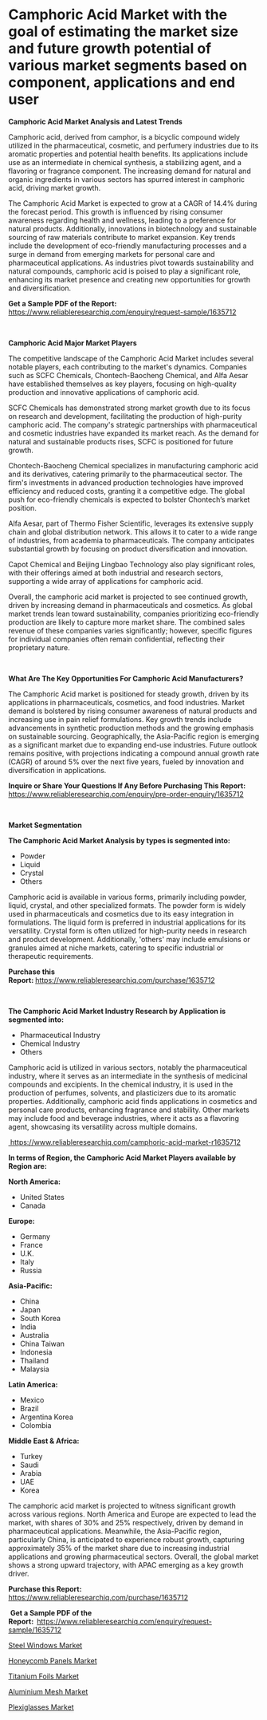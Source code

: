 <p><h1>Camphoric Acid Market with the goal of estimating the market size and future growth potential of various market segments based on component, applications and end user</h1></p><p><strong>Camphoric Acid Market Analysis and Latest Trends</strong></p>
<p><p>Camphoric acid, derived from camphor, is a bicyclic compound widely utilized in the pharmaceutical, cosmetic, and perfumery industries due to its aromatic properties and potential health benefits. Its applications include use as an intermediate in chemical synthesis, a stabilizing agent, and a flavoring or fragrance component. The increasing demand for natural and organic ingredients in various sectors has spurred interest in camphoric acid, driving market growth.</p><p>The Camphoric Acid Market is expected to grow at a CAGR of 14.4% during the forecast period. This growth is influenced by rising consumer awareness regarding health and wellness, leading to a preference for natural products. Additionally, innovations in biotechnology and sustainable sourcing of raw materials contribute to market expansion. Key trends include the development of eco-friendly manufacturing processes and a surge in demand from emerging markets for personal care and pharmaceutical applications. As industries pivot towards sustainability and natural compounds, camphoric acid is poised to play a significant role, enhancing its market presence and creating new opportunities for growth and diversification.</p></p>
<p><strong>Get a Sample PDF of the Report:&nbsp;</strong> <a href="https://www.reliableresearchiq.com/enquiry/request-sample/1635712?utm_campaign=1876&utm_medium=2&utm_source=Github&utm_content=ia&utm_term=31032025&utm_id=camphoric-acid">https://www.reliableresearchiq.com/enquiry/request-sample/1635712</a></p>
<p>&nbsp;</p>
<p><strong>Camphoric Acid Major Market Players</strong></p>
<p><p>The competitive landscape of the Camphoric Acid Market includes several notable players, each contributing to the market's dynamics. Companies such as SCFC Chemicals, Chontech-Baocheng Chemical, and Alfa Aesar have established themselves as key players, focusing on high-quality production and innovative applications of camphoric acid.</p><p>SCFC Chemicals has demonstrated strong market growth due to its focus on research and development, facilitating the production of high-purity camphoric acid. The company's strategic partnerships with pharmaceutical and cosmetic industries have expanded its market reach. As the demand for natural and sustainable products rises, SCFC is positioned for future growth.</p><p>Chontech-Baocheng Chemical specializes in manufacturing camphoric acid and its derivatives, catering primarily to the pharmaceutical sector. The firm's investments in advanced production technologies have improved efficiency and reduced costs, granting it a competitive edge. The global push for eco-friendly chemicals is expected to bolster Chontech’s market position.</p><p>Alfa Aesar, part of Thermo Fisher Scientific, leverages its extensive supply chain and global distribution network. This allows it to cater to a wide range of industries, from academia to pharmaceuticals. The company anticipates substantial growth by focusing on product diversification and innovation.</p><p>Capot Chemical and Beijing Lingbao Technology also play significant roles, with their offerings aimed at both industrial and research sectors, supporting a wide array of applications for camphoric acid.</p><p>Overall, the camphoric acid market is projected to see continued growth, driven by increasing demand in pharmaceuticals and cosmetics. As global market trends lean toward sustainability, companies prioritizing eco-friendly production are likely to capture more market share. The combined sales revenue of these companies varies significantly; however, specific figures for individual companies often remain confidential, reflecting their proprietary nature.</p></p>
<p>&nbsp;</p>
<p><strong>What Are The Key Opportunities For Camphoric Acid Manufacturers?</strong></p>
<p><p>The Camphoric Acid market is positioned for steady growth, driven by its applications in pharmaceuticals, cosmetics, and food industries. Market demand is bolstered by rising consumer awareness of natural products and increasing use in pain relief formulations. Key growth trends include advancements in synthetic production methods and the growing emphasis on sustainable sourcing. Geographically, the Asia-Pacific region is emerging as a significant market due to expanding end-use industries. Future outlook remains positive, with projections indicating a compound annual growth rate (CAGR) of around 5% over the next five years, fueled by innovation and diversification in applications.</p></p>
<p><strong>Inquire or Share Your Questions If Any Before Purchasing This Report:</strong> <a href="https://www.reliableresearchiq.com/enquiry/pre-order-enquiry/1635712?utm_campaign=1876&utm_medium=2&utm_source=Github&utm_content=ia&utm_term=31032025&utm_id=camphoric-acid">https://www.reliableresearchiq.com/enquiry/pre-order-enquiry/1635712</a></p>
<p>&nbsp;</p>
<p><strong>Market Segmentation</strong></p>
<p><strong>The Camphoric Acid Market Analysis by types is segmented into:</strong></p>
<p><ul><li>Powder</li><li>Liquid</li><li>Crystal</li><li>Others</li></ul></p>
<p><p>Camphoric acid is available in various forms, primarily including powder, liquid, crystal, and other specialized formats. The powder form is widely used in pharmaceuticals and cosmetics due to its easy integration in formulations. The liquid form is preferred in industrial applications for its versatility. Crystal form is often utilized for high-purity needs in research and product development. Additionally, 'others' may include emulsions or granules aimed at niche markets, catering to specific industrial or therapeutic requirements.</p></p>
<p><strong>Purchase this Report:&nbsp;</strong><a href="https://www.reliableresearchiq.com/purchase/1635712?utm_campaign=1876&utm_medium=2&utm_source=Github&utm_content=ia&utm_term=31032025&utm_id=camphoric-acid">https://www.reliableresearchiq.com/purchase/1635712</a></p>
<p>&nbsp;</p>
<p><strong>The Camphoric Acid Market Industry Research by Application is segmented into:</strong></p>
<p><ul><li>Pharmaceutical Industry</li><li>Chemical Industry</li><li>Others</li></ul></p>
<p><p>Camphoric acid is utilized in various sectors, notably the pharmaceutical industry, where it serves as an intermediate in the synthesis of medicinal compounds and excipients. In the chemical industry, it is used in the production of perfumes, solvents, and plasticizers due to its aromatic properties. Additionally, camphoric acid finds applications in cosmetics and personal care products, enhancing fragrance and stability. Other markets may include food and beverage industries, where it acts as a flavoring agent, showcasing its versatility across multiple domains.</p></p>
<p><a href="https://www.reliableresearchiq.com/camphoric-acid-market-r1635712?utm_campaign=1876&utm_medium=2&utm_source=Github&utm_content=ia&utm_term=31032025&utm_id=camphoric-acid">&nbsp;https://www.reliableresearchiq.com/camphoric-acid-market-r1635712</a></p>
<p><strong>In terms of Region, the Camphoric Acid Market Players available by Region are:</strong></p>
<p>
    <p> <strong> North America: </strong>
        <ul>
            <li>United States</li>
            <li>Canada</li>
        </ul>
        </p> 
    <p> <strong> Europe: </strong>
        <ul>
            <li>Germany</li>
            <li>France</li>
            <li>U.K.</li>
            <li>Italy</li>
            <li>Russia</li>
        </ul>
        </p> 
    <p> <strong> Asia-Pacific: </strong>
        <ul>
            <li>China</li>
            <li>Japan</li>
            <li>South Korea</li>
            <li>India</li>
            <li>Australia</li>
            <li>China Taiwan</li>
            <li>Indonesia</li>
            <li>Thailand</li>
            <li>Malaysia</li>
        </ul>
        </p> 
    <p> <strong> Latin America: </strong>
        <ul>
            <li>Mexico</li>
            <li>Brazil</li>
            <li>Argentina Korea</li>
            <li>Colombia</li>
        </ul>
        </p> 
    <p> <strong> Middle East & Africa: </strong>
        <ul>
            <li>Turkey</li>
            <li>Saudi</li>
            <li>Arabia</li>
            <li>UAE</li>
            <li>Korea</li>
        </ul>
    </p>
    </p>
<p><p>The camphoric acid market is projected to witness significant growth across various regions. North America and Europe are expected to lead the market, with shares of 30% and 25% respectively, driven by demand in pharmaceutical applications. Meanwhile, the Asia-Pacific region, particularly China, is anticipated to experience robust growth, capturing approximately 35% of the market share due to increasing industrial applications and growing pharmaceutical sectors. Overall, the global market shows a strong upward trajectory, with APAC emerging as a key growth driver.</p></p>
<p><strong>Purchase this Report: </strong><a href="https://www.reliableresearchiq.com/purchase/1635712?utm_campaign=1876&utm_medium=2&utm_source=Github&utm_content=ia&utm_term=31032025&utm_id=camphoric-acid">https://www.reliableresearchiq.com/purchase/1635712</a></p>
<p>&nbsp;<strong>Get a Sample PDF of the Report:&nbsp;&nbsp;</strong><a href="https://www.reliableresearchiq.com/enquiry/request-sample/1635712?utm_campaign=1876&utm_medium=2&utm_source=Github&utm_content=ia&utm_term=31032025&utm_id=camphoric-acid">https://www.reliableresearchiq.com/enquiry/request-sample/1635712</a></p>
<p><strong></strong></p>
<p><p><a href="https://github.com/nxauwedaroui2/Market-Research-Report-List-1/blob/main/steel-windows-market.md?utm_campaign=1876&utm_medium=2&utm_source=Github&utm_content=ia&utm_term=31032025&utm_id=camphoric-acid">Steel Windows Market</a></p><p><a href="https://github.com/habyoneub/Market-Research-Report-List-1/blob/main/honeycomb-panels-market.md?utm_campaign=1876&utm_medium=2&utm_source=Github&utm_content=ia&utm_term=31032025&utm_id=camphoric-acid">Honeycomb Panels Market</a></p><p><a href="https://github.com/kemauteve/Market-Research-Report-List-1/blob/main/titanium-foils-market.md?utm_campaign=1876&utm_medium=2&utm_source=Github&utm_content=ia&utm_term=31032025&utm_id=camphoric-acid">Titanium Foils Market</a></p><p><a href="https://github.com/drissahrouk/Market-Research-Report-List-1/blob/main/aluminium-mesh-market.md?utm_campaign=1876&utm_medium=2&utm_source=Github&utm_content=ia&utm_term=31032025&utm_id=camphoric-acid">Aluminium Mesh Market</a></p><p><a href="https://github.com/haklagjbj/Market-Research-Report-List-1/blob/main/plexiglasses-market.md?utm_campaign=1876&utm_medium=2&utm_source=Github&utm_content=ia&utm_term=31032025&utm_id=camphoric-acid">Plexiglasses Market</a></p></p>